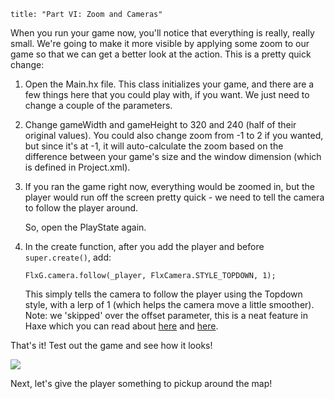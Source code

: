 ```
title: "Part VI: Zoom and Cameras"
```

<p>When you run your game now, you'll notice that everything is really, really small. We're going to make it more visible by applying some zoom to our game so that we can get a better look at the action. This is a pretty quick change:</p>

<ol>
	<li>
		<p>Open the Main.hx file. This class initializes your game, and there are a few things here that you could play with, if you want. We just need to change a couple of the parameters.</p>
	</li>
	<li>
		<p>Change gameWidth and gameHeight to 320 and 240 (half of their original values). You could also change zoom from -1 to 2 if you wanted, but since it's at  -1, it will auto-calculate the zoom based on the difference between your game's size and the window dimension (which is defined in Project.xml).</p>
	</li>
	<li>
		<p>If you ran the game right now, everything would be zoomed in, but the player would run off the screen pretty quick - we need to tell the camera to follow the player around.</p>
		<p>So, open the PlayState again.</p>
	</li>
	<li>
		<p>In the create function, after you add the player and before <code>super.create()</code>, add:</p>
		<p><pre><code class="haxe">FlxG.camera.follow(_player, FlxCamera.STYLE_TOPDOWN, 1);</code></pre></p>
		<p>This simply tells the camera to follow the player using the Topdown style, with a lerp of 1 (which helps the camera move a little smoother). Note: we 'skipped' over the offset parameter, this is a neat feature in Haxe which you can read about <a href="http://haxe.org/manual/types-function-optional-arguments.html">here</a> and <a href="http://haxe.org/manual/types-function-default-values.html">here</a>.</p>
	</li>
</ol>

<p>That's it! Test out the game and see how it looks!</p>
<p><img src="/images/tutorial/0013c.png" /></p>

<p>Next, let's give the player something to pickup around the map!</p>